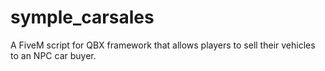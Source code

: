 # symple_carsales
A FiveM script for QBX framework that allows players to sell their vehicles to an NPC car buyer.
